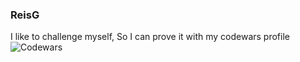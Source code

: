 ### ReisG

I like to challenge myself,
So I can prove it with my codewars profile
![Codewars](https://www.codewars.com/users/ReisG/badges/large)
